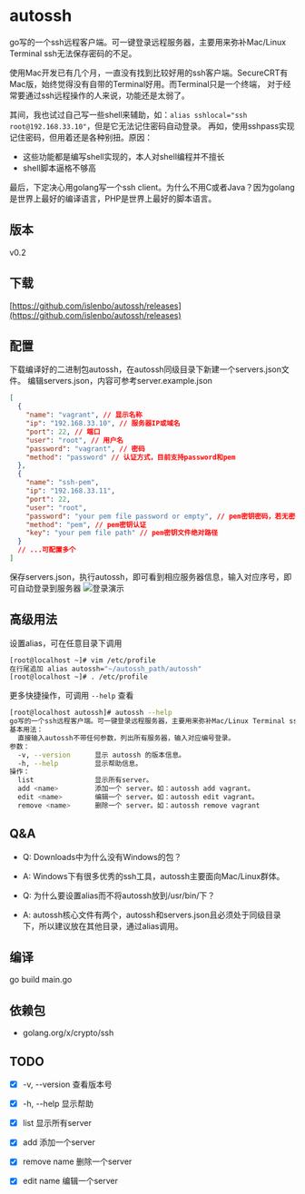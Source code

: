 # autossh

go写的一个ssh远程客户端。可一键登录远程服务器，主要用来弥补Mac/Linux Terminal ssh无法保存密码的不足。

使用Mac开发已有几个月，一直没有找到比较好用的ssh客户端。SecureCRT有Mac版，始终觉得没有自带的Terminal好用。而Terminal只是一个终端，
对于经常要通过ssh远程操作的人来说，功能还是太弱了。

其间，我也试过自己写一些shell来辅助，如：`alias sshlocal="ssh root@192.168.33.10"`，但是它无法记住密码自动登录。
再如，使用sshpass实现记住密码，但用着还是各种别扭。原因：
- 这些功能都是编写shell实现的，本人对shell编程并不擅长
- shell脚本逼格不够高

最后，下定决心用golang写一个ssh client。为什么不用C或者Java？因为golang是世界上最好的编译语言，PHP是世界上最好的脚本语言。

## 版本
v0.2

## 下载
[https://github.com/islenbo/autossh/releases](https://github.com/islenbo/autossh/releases)

## 配置
下载编译好的二进制包autossh，在autossh同级目录下新建一个servers.json文件。
编辑servers.json，内容可参考server.example.json
```json
[
  {
    "name": "vagrant", // 显示名称
    "ip": "192.168.33.10", // 服务器IP或域名
    "port": 22, // 端口
    "user": "root", // 用户名
    "password": "vagrant", // 密码
    "method": "password" // 认证方式，目前支持password和pem
  },
  {
    "name": "ssh-pem",
    "ip": "192.168.33.11",
    "port": 22,
    "user": "root",
    "password": "your pem file password or empty", // pem密钥密码，若无密码则留空
    "method": "pem", // pem密钥认证
    "key": "your pem file path" // pem密钥文件绝对路径
  }
  // ...可配置多个
]
```
保存servers.json，执行autossh，即可看到相应服务器信息，输入对应序号，即可自动登录到服务器
![登录演示](https://github.com/islenbo/autossh/raw/master/doc/images/ezgif-4-c8145f96ce.gif)

## 高级用法
设置alias，可在任意目录下调用
```bash
[root@localhost ~]# vim /etc/profile
在行尾追加 alias autossh="~/autossh_path/autossh"
[root@localhost ~]# . /etc/profile
```
更多快捷操作，可调用 `--help` 查看
```bash
[root@localhost autossh]# autossh --help
go写的一个ssh远程客户端。可一键登录远程服务器，主要用来弥补Mac/Linux Terminal ssh无法保存密码的不足。
基本用法：
  直接输入autossh不带任何参数，列出所有服务器，输入对应编号登录。
参数：
  -v, --version 	 显示 autossh 的版本信息。
  -h, --help    	 显示帮助信息。
操作：
  list          	 显示所有server。
  add <name>    	 添加一个 server。如：autossh add vagrant。
  edit <name>   	 编辑一个 server。如：autossh edit vagrant。
  remove <name> 	 删除一个 server。如：autossh remove vagrant
```

## Q&amp;A
- Q: Downloads中为什么没有Windows的包？
- A: Windows下有很多优秀的ssh工具，autossh主要面向Mac/Linux群体。

- Q: 为什么要设置alias而不将autossh放到/usr/bin/下？
- A: autossh核心文件有两个，autossh和servers.json且必须处于同级目录下，所以建议放在其他目录，通过alias调用。

## 编译
go build main.go

## 依赖包
- golang.org/x/crypto/ssh

## TODO
- [x] -v, --version 查看版本号
- [x] -h, --help 显示帮助
- [x] list 显示所有server
- [x] add 添加一个server
- [x] remove name 删除一个server
- [x] edit name 编辑一个server

